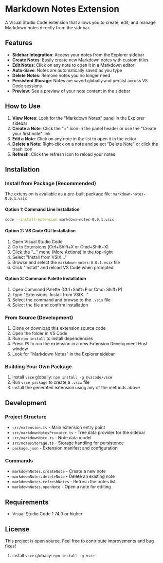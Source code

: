 # Markdown Notes Extension

A Visual Studio Code extension that allows you to create, edit, and manage Markdown notes directly from the sidebar.

## Features

- **Sidebar Integration**: Access your notes from the Explorer sidebar
- **Create Notes**: Easily create new Markdown notes with custom titles
- **Edit Notes**: Click on any note to open it in a Markdown editor
- **Auto-Save**: Notes are automatically saved as you type
- **Delete Notes**: Remove notes you no longer need
- **Persistent Storage**: Notes are saved globally and persist across VS Code sessions
- **Preview**: See a preview of your note content in the sidebar

## How to Use

1. **View Notes**: Look for the "Markdown Notes" panel in the Explorer sidebar
2. **Create a Note**: Click the "+" icon in the panel header or use the "Create your first note" link
3. **Edit a Note**: Click on any note in the list to open it in the editor
4. **Delete a Note**: Right-click on a note and select "Delete Note" or click the trash icon
5. **Refresh**: Click the refresh icon to reload your notes

## Installation

### Install from Package (Recommended)

The extension is available as a pre-built package file: `markdown-notes-0.0.1.vsix`

#### Option 1: Command Line Installation
```bash
code --install-extension markdown-notes-0.0.1.vsix
```

#### Option 2: VS Code GUI Installation
1. Open Visual Studio Code
2. Go to Extensions (Ctrl+Shift+X or Cmd+Shift+X)
3. Click the "..." menu (More Actions) in the top-right
4. Select "Install from VSIX..."
5. Browse and select the `markdown-notes-0.0.1.vsix` file
6. Click "Install" and reload VS Code when prompted

#### Option 3: Command Palette Installation
1. Open Command Palette (Ctrl+Shift+P or Cmd+Shift+P)
2. Type "Extensions: Install from VSIX..."
3. Select the command and browse to the `.vsix` file
4. Select the file and confirm installation

### From Source (Development)

1. Clone or download this extension source code
2. Open the folder in VS Code
3. Run `npm install` to install dependencies
4. Press `F5` to run the extension in a new Extension Development Host window
5. Look for "Markdown Notes" in the Explorer sidebar

### Building Your Own Package

1. Install `vsce` globally: `npm install -g @vscode/vsce`
2. Run `vsce package` to create a `.vsix` file
3. Install the generated extension using any of the methods above

## Development

### Project Structure

- `src/extension.ts` - Main extension entry point
- `src/markdownNotesProvider.ts` - Tree data provider for the sidebar
- `src/markdownNote.ts` - Note data model
- `src/notesStorage.ts` - Storage handling for persistence
- `package.json` - Extension manifest and configuration

### Commands

- `markdownNotes.createNote` - Create a new note
- `markdownNotes.deleteNote` - Delete an existing note
- `markdownNotes.refreshNotes` - Refresh the notes list
- `markdownNotes.openNote` - Open a note for editing

## Requirements

- Visual Studio Code 1.74.0 or higher

## License

This project is open source. Feel free to contribute improvements and bug fixes!

1. Install `vsce` globally: `npm install -g vsce`
